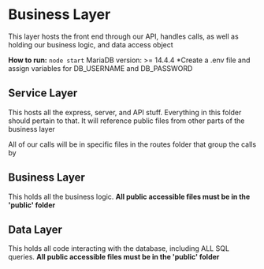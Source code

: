 # Business Layer
This layer hosts the front end through our API, handles calls, as well as holding our business logic, and data access object

**How to run:** 
`node start`
MariaDB version: >= 14.4.4
*Create a .env file and assign variables for DB_USERNAME and DB_PASSWORD

## Service Layer
This hosts all the express, server, and API stuff. Everything in this folder should pertain to that. It will reference public files from other parts of the business layer

All of our calls will be in specific files in the routes folder that group the calls by 

## Business Layer
This holds all the business logic. **All public accessible files must be in the 'public' folder**

## Data Layer
This holds all code interacting with the database, including ALL SQL queries. **All public accessible files must be in the 'public' folder**

